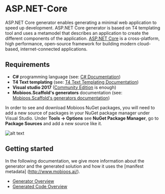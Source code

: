 # ASP.NET-Core
ASP.NET Core generator enables generating a minimal web application to speed up development. ASP.NET Core generator is based on T4 templating tool and uses a metamodel that describes an application to create the different components of the application. [ASP.NET Core](https://docs.microsoft.com/en-us/aspnet/core/) is a cross-platform, high performance, open-source framework for building modern cloud-based, internet-connected applications.

## Requirements

- **C#** programming language (see: [C# Documentation](https://docs.microsoft.com/en-us/dotnet/csharp/programming-guide))
- **T4 Text templating** (see: [T4 Text Templating Documentation](https://docs.microsoft.com/en-us/visualstudio/modeling/code-generation-and-t4-text-templates))
- **Visual studio 2017** ([Community Edition](https://www.visualstudio.com/fr/downloads/) is enough)
- **Mobioos.Scaffold's generators** documentation (see: [Mobioos.Scaffold's generators documentation](https://github.com/Mobioos/Common-Scaffold))

In order to see and download Mobioos NuGet packages, you will need to add a new source of packages in your NuGet package manager under Visual Studio. Under **Tools -> Options** see **NuGet Package Manager**, go to **Package Sources** and add a new source like it.

![alt text](https://github.com/Mobioos/Ionic-framework/raw/master/docs/images/Mobioos_packages_source.jpg "Mobioos packages source")

## Getting started

In the following documentation, we give more information about the generator and the generated solution and how it uses the [manifest metadata] (http://www.mobioos.ai/).

- [Generator Overview](https://github.com/Mobioos/ASP.NET-Core-MVC/wiki/Generator-Overview)
- [Generated Code Overview](https://github.com/Mobioos/ASP.NET-Core-MVC/wiki/Generated-Code-Overview)

